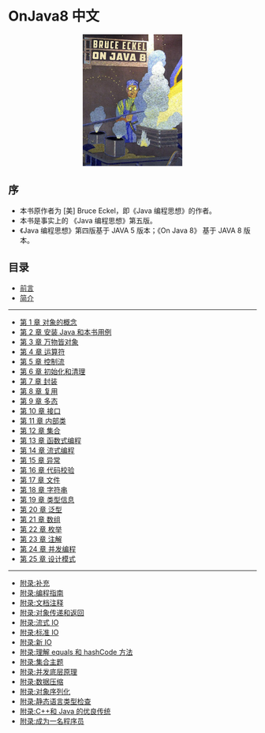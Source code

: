# OnJava8 中文

<div style="margin: 0 auto; width: 40%;">
  <img src='./cover.png'/>
</div>

## 序

- 本书原作者为 [美] Bruce Eckel，即《Java 编程思想》的作者。
- 本书是事实上的 《Java 编程思想》第五版。
- 《Java 编程思想》第四版基于 JAVA 5 版本；《On Java 8》 基于 JAVA 8 版本。

## 目录

- [前言](preface.md)
- [简介](introduction.md)

---

- [第 1 章 对象的概念](ch1.md)
- [第 2 章 安装 Java 和本书用例](ch2.md)
- [第 3 章 万物皆对象](ch3.md)
- [第 4 章 运算符](ch4.md)
- [第 5 章 控制流](ch5.md)
- [第 6 章 初始化和清理](ch6.md)
- [第 7 章 封装](ch7.md)
- [第 8 章 复用](ch8.md)
- [第 9 章 多态](ch9.md)
- [第 10 章 接口](第%2010%20章%20接口.md)
- [第 11 章 内部类](ch11.md)
- [第 12 章 集合](ch12.md)
- [第 13 章 函数式编程](ch13.md)
- [第 14 章 流式编程](ch14.md)
- [第 15 章 异常](ch15.md)
- [第 16 章 代码校验](ch16.md)
- [第 17 章 文件](ch17.md)
- [第 18 章 字符串](ch18.md)
- [第 19 章 类型信息](ch19.md)
- [第 20 章 泛型](ch20.md)
- [第 21 章 数组](ch21.md)
- [第 22 章 枚举](ch22.md)
- [第 23 章 注解](第%2023%20章%20注解.md)
- [第 24 章 并发编程](ch24.md)
- [第 25 章 设计模式](ch25.md)

---

- [附录:补充](appendices/app-supplements.md)
- [附录:编程指南](appendices/app-programming-guidelines.md)
- [附录:文档注释](appendices/app-javadoc.md)
- [附录:对象传递和返回](appendices/app-passing-and-returning-objects.md)
- [附录:流式 IO](appendices/app-io-streams.md)
- [附录:标准 IO](appendices/app-standard-io.md)
- [附录:新 IO](appendices/app-new-io.md)
- [附录:理解 equals 和 hashCode 方法](appendices/app-understanding-equals-and-hashcode.md)
- [附录:集合主题](appendices/app-collection-topics.md)
- [附录:并发底层原理](appendices/app-low-level-concurrency.md)
- [附录:数据压缩](appendices/app-data-compression.md)
- [附录:对象序列化](appendices/app-object-serialization.md)
- [附录:静态语言类型检查](appendices/app-benefits-and-costs-of-static-type-checking.md)
- [附录:C++和 Java 的优良传统](appendices/app-the-positive-legacy-of-c-plus-plus-and-java.md)
- [附录:成为一名程序员](appendices/app-becoming-a-programmer.md)
